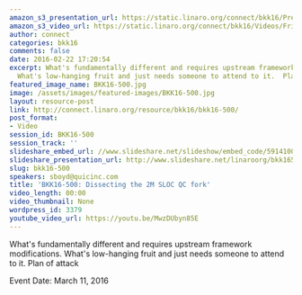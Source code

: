 ```yaml
---
amazon_s3_presentation_url: https://static.linaro.org/connect/bkk16/Presentations/Friday/BKK16-500.pdf
amazon_s3_video_url: https://static.linaro.org/connect/bkk16/Videos/Friday/BKK16-500%20Dissecting%20the%202M%20SLOC%20QC%20fork.mp4
author: connect
categories: bkk16
comments: false
date: 2016-02-22 17:20:54
excerpt: What's fundamentally different and requires upstream framework modifications.
  What's low-hanging fruit and just needs someone to attend to it.  Plan of attack
featured_image_name: BKK16-500.jpg
image: /assets/images/featured-images/BKK16-500.jpg
layout: resource-post
link: http://connect.linaro.org/resource/bkk16/bkk16-500/
post_format:
- Video
session_id: BKK16-500
session_track: ''
slideshare_embed_url: //www.slideshare.net/slideshow/embed_code/59141003
slideshare_presentation_url: http://www.slideshare.net/linaroorg/bkk16500-dissecting-the-2m-loc-qc-fork
slug: bkk16-500
speakers: sboyd@quicinc.com
title: 'BKK16-500: Dissecting the 2M SLOC QC fork'
video_length: 00:00
video_thumbnail: None
wordpress_id: 3379
youtube_video_url: https://youtu.be/MwzDUbyn85E
---
```


What's fundamentally different and requires upstream framework modifications. What's low-hanging fruit and just needs someone to attend to it.  Plan of attack

Event Date: March 11, 2016